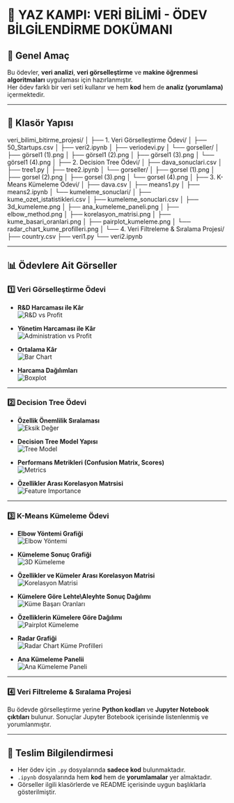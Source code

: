 # 📘 YAZ KAMPI: VERİ BİLİMİ - ÖDEV BİLGİLENDİRME DOKÜMANI

## 🎯 Genel Amaç
Bu ödevler, **veri analizi**, **veri görselleştirme** ve **makine öğrenmesi algoritmaları** uygulaması için hazırlanmıştır.  
Her ödev farklı bir veri seti kullanır ve hem **kod** hem de **analiz (yorumlama)** içermektedir.

---

## 📂 Klasör Yapısı

veri_bilimi_bitirme_projesi/
│
├── 1. Veri Görselleştirme Ödevi/
│ ├── 50_Startups.csv
│ ├── veri2.ipynb
│ ├── veriodevi.py
│ └── gorseller/
│ ├── görsel1 (1).png
│ ├── görsel1 (2).png
│ ├── görsel1 (3).png
│ └── görsel1 (4).png
│
├── 2. Decision Tree Ödevi/
│ ├── dava_sonuclari.csv
│ ├── tree1.py
│ ├── tree2.ipynb
│ └── gorseller/
│ ├── gorsel (1).png
│ ├── gorsel (2).png
│ ├── gorsel (3).png
│ └── gorsel (4).png
│
├── 3. K-Means Kümeleme Ödevi/
│ ├── dava.csv
│ ├── means1.py
│ ├── means2.ipynb
│ └── kumeleme_sonuclari/
│ ├── kume_ozet_istatistikleri.csv
│ ├── kumeleme_sonuclari.csv
│ ├── 3d_kumeleme.png
│ ├── ana_kumeleme_paneli.png
│ ├── elbow_method.png
│ ├── korelasyon_matrisi.png
│ ├── kume_basari_oranlari.png
│ ├── pairplot_kumeleme.png
│ └── radar_chart_kume_profilleri.png
│
└── 4. Veri Filtreleme & Sıralama Projesi/
├── country.csv
├── veri1.py
└── veri2.ipynb


---

## 📊 Ödevlere Ait Görseller

### 1️⃣ Veri Görselleştirme Ödevi
- **R&D Harcaması ile Kâr**  
  ![R&D vs Profit](1.%20Veri%20Görselleştirme%20Ödevi/görseller/görsel1%20(1).png)


- **Yönetim Harcaması ile Kâr**  
  ![Administration vs Profit](1.%20Veri%20Görselleştirme%20Ödevi/görseller/görsel1%20(2).png)

- **Ortalama Kâr**  
  ![Bar Chart](1.%20Veri%20Görselleştirme%20Ödevi/görseller/görsel1%20(3).png)

- **Harcama Dağılımları**  
  ![Boxplot](1.%20Veri%20Görselleştirme%20Ödevi/görseller/görsel1%20(4).png)

---

### 2️⃣ Decision Tree Ödevi
- **Özellik Önemlilik Sıralaması**  
 ![Eksik Değer](2.%20Decision%20Tree%20Ödevi/görseller/gorsel%20%284%29.png)


- **Decision Tree Model Yapısı**  
  ![Tree Model](2.%20Decision%20Tree%20Ödevi/görseller/gorsel%20%283%29.png)

- **Performans Metrikleri (Confusion Matrix, Scores)**  
  ![Metrics](2.%20Decision%20Tree%20Ödevi/görseller/gorsel%20%281%29.png)

- **Özellikler Arası Korelasyon Matrsisi**  
  ![Feature Importance](2.%20Decision%20Tree%20Ödevi/görseller/gorsel%20%282%29.png)

---

### 3️⃣ K-Means Kümeleme Ödevi
- **Elbow Yöntemi Grafiği**  
  ![Elbow Yöntemi](3.%20K-Means%20Kümeleme%20Ödevi/kumeleme_sonuclari/elbow_method.png)


- **Kümeleme Sonuç Grafiği**  
 ![3D Kümeleme](3.%20K-Means%20Kümeleme%20Ödevi/kumeleme_sonuclari/3d_kumeleme.png)


- **Özellikler ve Kümeler Arası Korelasyon Matrisi**  
 ![Korelasyon Matrisi](3.%20K-Means%20Kümeleme%20Ödevi/kumeleme_sonuclari/korelasyon_matrisi.png)


- **Kümelere Göre Lehte\Aleyhte Sonuç Dağılımı**  
  ![Küme Başarı Oranları](3.%20K-Means%20Kümeleme%20Ödevi/kumeleme_sonuclari/kume_basari_oranlari.png)


- **Özelliklerin Kümelere Göre Dağılımı**  
 ![Pairplot Kümeleme](3.%20K-Means%20Kümeleme%20Ödevi/kumeleme_sonuclari/pairplot_kumeleme.png)


- **Radar Grafiği**  
  ![Radar Chart Küme Profilleri](3.%20K-Means%20Kümeleme%20Ödevi/kumeleme_sonuclari/radar_chart_kume_profilleri.png)


- **Ana Kümeleme Panelii**  
 ![Ana Kümeleme Paneli](3.%20K-Means%20Kümeleme%20Ödevi/kumeleme_sonuclari/ana_kumeleme_paneli.png)


---

### 4️⃣ Veri Filtreleme & Sıralama Projesi
Bu ödevde görselleştirme yerine **Python kodları** ve **Jupyter Notebook çıktıları** bulunur. Sonuçlar Jupyter Botebook içerisinde listenlenmiş ve yorumlanmıştır.

---

## 📌 Teslim Bilgilendirmesi
- Her ödev için `.py` dosyalarında **sadece kod** bulunmaktadır.  
- `.ipynb` dosyalarında hem **kod** hem de **yorumlamalar** yer almaktadır.  
- Görseller ilgili klasörlerde ve README içerisinde uygun başlıklarla gösterilmiştir.  